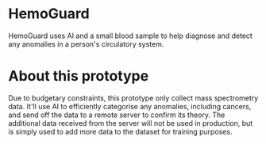 # HemoGuard
HemoGuard uses AI and a small blood sample to help diagnose and detect any anomalies in a person's circulatory system.

# About this prototype
Due to budgetary constraints, this prototype only collect mass spectrometry data. It'll use AI to efficiently categorise any anomalies, including cancers, and send off the data to a remote server to confirm its theory. The additional data received from the server will not be used in production, but is simply used to add more data to the dataset for training purposes.